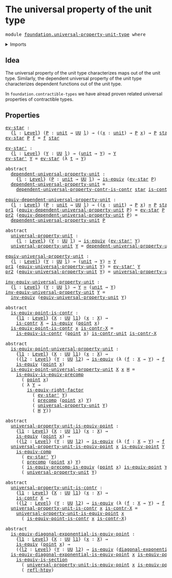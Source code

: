 # The universal property of the unit type

<pre class="Agda"><a id="52" class="Keyword">module</a> <a id="59" href="foundation.universal-property-unit-type.html" class="Module">foundation.universal-property-unit-type</a> <a id="99" class="Keyword">where</a>
</pre>
<details><summary>Imports</summary>

<pre class="Agda"><a id="155" class="Keyword">open</a> <a id="160" class="Keyword">import</a> <a id="167" href="foundation.dependent-pair-types.html" class="Module">foundation.dependent-pair-types</a>
<a id="199" class="Keyword">open</a> <a id="204" class="Keyword">import</a> <a id="211" href="foundation.diagonal-maps-of-types.html" class="Module">foundation.diagonal-maps-of-types</a>
<a id="245" class="Keyword">open</a> <a id="250" class="Keyword">import</a> <a id="257" href="foundation.unit-type.html" class="Module">foundation.unit-type</a>
<a id="278" class="Keyword">open</a> <a id="283" class="Keyword">import</a> <a id="290" href="foundation.universal-property-contractible-types.html" class="Module">foundation.universal-property-contractible-types</a>
<a id="339" class="Keyword">open</a> <a id="344" class="Keyword">import</a> <a id="351" href="foundation.universal-property-equivalences.html" class="Module">foundation.universal-property-equivalences</a>
<a id="394" class="Keyword">open</a> <a id="399" class="Keyword">import</a> <a id="406" href="foundation.universe-levels.html" class="Module">foundation.universe-levels</a>

<a id="434" class="Keyword">open</a> <a id="439" class="Keyword">import</a> <a id="446" href="foundation-core.constant-maps.html" class="Module">foundation-core.constant-maps</a>
<a id="476" class="Keyword">open</a> <a id="481" class="Keyword">import</a> <a id="488" href="foundation-core.contractible-types.html" class="Module">foundation-core.contractible-types</a>
<a id="523" class="Keyword">open</a> <a id="528" class="Keyword">import</a> <a id="535" href="foundation-core.equivalences.html" class="Module">foundation-core.equivalences</a>
<a id="564" class="Keyword">open</a> <a id="569" class="Keyword">import</a> <a id="576" href="foundation-core.homotopies.html" class="Module">foundation-core.homotopies</a>
<a id="603" class="Keyword">open</a> <a id="608" class="Keyword">import</a> <a id="615" href="foundation-core.precomposition-functions.html" class="Module">foundation-core.precomposition-functions</a>
</pre>
</details>

## Idea

The universal property of the unit type characterizes maps out of the unit type.
Similarly, the dependent universal property of the unit type characterizes
dependent functions out of the unit type.

In `foundation.contractible-types` we have alread proven related universal
properties of contractible types.

## Properties

<pre class="Agda"><a id="ev-star"></a><a id="1014" href="foundation.universal-property-unit-type.html#1014" class="Function">ev-star</a> <a id="1022" class="Symbol">:</a>
  <a id="1026" class="Symbol">{</a><a id="1027" href="foundation.universal-property-unit-type.html#1027" class="Bound">l</a> <a id="1029" class="Symbol">:</a> <a id="1031" href="Agda.Primitive.html#742" class="Postulate">Level</a><a id="1036" class="Symbol">}</a> <a id="1038" class="Symbol">(</a><a id="1039" href="foundation.universal-property-unit-type.html#1039" class="Bound">P</a> <a id="1041" class="Symbol">:</a> <a id="1043" href="foundation.unit-type.html#812" class="Record">unit</a> <a id="1048" class="Symbol">→</a> <a id="1050" href="Agda.Primitive.html#388" class="Primitive">UU</a> <a id="1053" href="foundation.universal-property-unit-type.html#1027" class="Bound">l</a><a id="1054" class="Symbol">)</a> <a id="1056" class="Symbol">→</a> <a id="1058" class="Symbol">((</a><a id="1060" href="foundation.universal-property-unit-type.html#1060" class="Bound">x</a> <a id="1062" class="Symbol">:</a> <a id="1064" href="foundation.unit-type.html#812" class="Record">unit</a><a id="1068" class="Symbol">)</a> <a id="1070" class="Symbol">→</a> <a id="1072" href="foundation.universal-property-unit-type.html#1039" class="Bound">P</a> <a id="1074" href="foundation.universal-property-unit-type.html#1060" class="Bound">x</a><a id="1075" class="Symbol">)</a> <a id="1077" class="Symbol">→</a> <a id="1079" href="foundation.universal-property-unit-type.html#1039" class="Bound">P</a> <a id="1081" href="foundation.unit-type.html#857" class="InductiveConstructor">star</a>
<a id="1086" href="foundation.universal-property-unit-type.html#1014" class="Function">ev-star</a> <a id="1094" href="foundation.universal-property-unit-type.html#1094" class="Bound">P</a> <a id="1096" href="foundation.universal-property-unit-type.html#1096" class="Bound">f</a> <a id="1098" class="Symbol">=</a> <a id="1100" href="foundation.universal-property-unit-type.html#1096" class="Bound">f</a> <a id="1102" href="foundation.unit-type.html#857" class="InductiveConstructor">star</a>

<a id="ev-star&#39;"></a><a id="1108" href="foundation.universal-property-unit-type.html#1108" class="Function">ev-star&#39;</a> <a id="1117" class="Symbol">:</a>
  <a id="1121" class="Symbol">{</a><a id="1122" href="foundation.universal-property-unit-type.html#1122" class="Bound">l</a> <a id="1124" class="Symbol">:</a> <a id="1126" href="Agda.Primitive.html#742" class="Postulate">Level</a><a id="1131" class="Symbol">}</a> <a id="1133" class="Symbol">(</a><a id="1134" href="foundation.universal-property-unit-type.html#1134" class="Bound">Y</a> <a id="1136" class="Symbol">:</a> <a id="1138" href="Agda.Primitive.html#388" class="Primitive">UU</a> <a id="1141" href="foundation.universal-property-unit-type.html#1122" class="Bound">l</a><a id="1142" class="Symbol">)</a> <a id="1144" class="Symbol">→</a> <a id="1146" class="Symbol">(</a><a id="1147" href="foundation.unit-type.html#812" class="Record">unit</a> <a id="1152" class="Symbol">→</a> <a id="1154" href="foundation.universal-property-unit-type.html#1134" class="Bound">Y</a><a id="1155" class="Symbol">)</a> <a id="1157" class="Symbol">→</a> <a id="1159" href="foundation.universal-property-unit-type.html#1134" class="Bound">Y</a>
<a id="1161" href="foundation.universal-property-unit-type.html#1108" class="Function">ev-star&#39;</a> <a id="1170" href="foundation.universal-property-unit-type.html#1170" class="Bound">Y</a> <a id="1172" class="Symbol">=</a> <a id="1174" href="foundation.universal-property-unit-type.html#1014" class="Function">ev-star</a> <a id="1182" class="Symbol">(λ</a> <a id="1185" href="foundation.universal-property-unit-type.html#1185" class="Bound">t</a> <a id="1187" class="Symbol">→</a> <a id="1189" href="foundation.universal-property-unit-type.html#1170" class="Bound">Y</a><a id="1190" class="Symbol">)</a>

<a id="1193" class="Keyword">abstract</a>
  <a id="dependent-universal-property-unit"></a><a id="1204" href="foundation.universal-property-unit-type.html#1204" class="Function">dependent-universal-property-unit</a> <a id="1238" class="Symbol">:</a>
    <a id="1244" class="Symbol">{</a><a id="1245" href="foundation.universal-property-unit-type.html#1245" class="Bound">l</a> <a id="1247" class="Symbol">:</a> <a id="1249" href="Agda.Primitive.html#742" class="Postulate">Level</a><a id="1254" class="Symbol">}</a> <a id="1256" class="Symbol">(</a><a id="1257" href="foundation.universal-property-unit-type.html#1257" class="Bound">P</a> <a id="1259" class="Symbol">:</a> <a id="1261" href="foundation.unit-type.html#812" class="Record">unit</a> <a id="1266" class="Symbol">→</a> <a id="1268" href="Agda.Primitive.html#388" class="Primitive">UU</a> <a id="1271" href="foundation.universal-property-unit-type.html#1245" class="Bound">l</a><a id="1272" class="Symbol">)</a> <a id="1274" class="Symbol">→</a> <a id="1276" href="foundation-core.equivalences.html#1532" class="Function">is-equiv</a> <a id="1285" class="Symbol">(</a><a id="1286" href="foundation.universal-property-unit-type.html#1014" class="Function">ev-star</a> <a id="1294" href="foundation.universal-property-unit-type.html#1257" class="Bound">P</a><a id="1295" class="Symbol">)</a>
  <a id="1299" href="foundation.universal-property-unit-type.html#1204" class="Function">dependent-universal-property-unit</a> <a id="1333" class="Symbol">=</a>
    <a id="1339" href="foundation.universal-property-contractible-types.html#3677" class="Function">dependent-universal-property-contr-is-contr</a> <a id="1383" href="foundation.unit-type.html#857" class="InductiveConstructor">star</a> <a id="1388" href="foundation.unit-type.html#1832" class="Function">is-contr-unit</a>

<a id="equiv-dependent-universal-property-unit"></a><a id="1403" href="foundation.universal-property-unit-type.html#1403" class="Function">equiv-dependent-universal-property-unit</a> <a id="1443" class="Symbol">:</a>
  <a id="1447" class="Symbol">{</a><a id="1448" href="foundation.universal-property-unit-type.html#1448" class="Bound">l</a> <a id="1450" class="Symbol">:</a> <a id="1452" href="Agda.Primitive.html#742" class="Postulate">Level</a><a id="1457" class="Symbol">}</a> <a id="1459" class="Symbol">(</a><a id="1460" href="foundation.universal-property-unit-type.html#1460" class="Bound">P</a> <a id="1462" class="Symbol">:</a> <a id="1464" href="foundation.unit-type.html#812" class="Record">unit</a> <a id="1469" class="Symbol">→</a> <a id="1471" href="Agda.Primitive.html#388" class="Primitive">UU</a> <a id="1474" href="foundation.universal-property-unit-type.html#1448" class="Bound">l</a><a id="1475" class="Symbol">)</a> <a id="1477" class="Symbol">→</a> <a id="1479" class="Symbol">((</a><a id="1481" href="foundation.universal-property-unit-type.html#1481" class="Bound">x</a> <a id="1483" class="Symbol">:</a> <a id="1485" href="foundation.unit-type.html#812" class="Record">unit</a><a id="1489" class="Symbol">)</a> <a id="1491" class="Symbol">→</a> <a id="1493" href="foundation.universal-property-unit-type.html#1460" class="Bound">P</a> <a id="1495" href="foundation.universal-property-unit-type.html#1481" class="Bound">x</a><a id="1496" class="Symbol">)</a> <a id="1498" href="foundation-core.equivalences.html#2554" class="Function Operator">≃</a> <a id="1500" href="foundation.universal-property-unit-type.html#1460" class="Bound">P</a> <a id="1502" href="foundation.unit-type.html#857" class="InductiveConstructor">star</a>
<a id="1507" href="foundation.dependent-pair-types.html#681" class="Field">pr1</a> <a id="1511" class="Symbol">(</a><a id="1512" href="foundation.universal-property-unit-type.html#1403" class="Function">equiv-dependent-universal-property-unit</a> <a id="1552" href="foundation.universal-property-unit-type.html#1552" class="Bound">P</a><a id="1553" class="Symbol">)</a> <a id="1555" class="Symbol">=</a> <a id="1557" href="foundation.universal-property-unit-type.html#1014" class="Function">ev-star</a> <a id="1565" href="foundation.universal-property-unit-type.html#1552" class="Bound">P</a>
<a id="1567" href="foundation.dependent-pair-types.html#693" class="Field">pr2</a> <a id="1571" class="Symbol">(</a><a id="1572" href="foundation.universal-property-unit-type.html#1403" class="Function">equiv-dependent-universal-property-unit</a> <a id="1612" href="foundation.universal-property-unit-type.html#1612" class="Bound">P</a><a id="1613" class="Symbol">)</a> <a id="1615" class="Symbol">=</a>
  <a id="1619" href="foundation.universal-property-unit-type.html#1204" class="Function">dependent-universal-property-unit</a> <a id="1653" href="foundation.universal-property-unit-type.html#1612" class="Bound">P</a>

<a id="1656" class="Keyword">abstract</a>
  <a id="universal-property-unit"></a><a id="1667" href="foundation.universal-property-unit-type.html#1667" class="Function">universal-property-unit</a> <a id="1691" class="Symbol">:</a>
    <a id="1697" class="Symbol">{</a><a id="1698" href="foundation.universal-property-unit-type.html#1698" class="Bound">l</a> <a id="1700" class="Symbol">:</a> <a id="1702" href="Agda.Primitive.html#742" class="Postulate">Level</a><a id="1707" class="Symbol">}</a> <a id="1709" class="Symbol">(</a><a id="1710" href="foundation.universal-property-unit-type.html#1710" class="Bound">Y</a> <a id="1712" class="Symbol">:</a> <a id="1714" href="Agda.Primitive.html#388" class="Primitive">UU</a> <a id="1717" href="foundation.universal-property-unit-type.html#1698" class="Bound">l</a><a id="1718" class="Symbol">)</a> <a id="1720" class="Symbol">→</a> <a id="1722" href="foundation-core.equivalences.html#1532" class="Function">is-equiv</a> <a id="1731" class="Symbol">(</a><a id="1732" href="foundation.universal-property-unit-type.html#1108" class="Function">ev-star&#39;</a> <a id="1741" href="foundation.universal-property-unit-type.html#1710" class="Bound">Y</a><a id="1742" class="Symbol">)</a>
  <a id="1746" href="foundation.universal-property-unit-type.html#1667" class="Function">universal-property-unit</a> <a id="1770" href="foundation.universal-property-unit-type.html#1770" class="Bound">Y</a> <a id="1772" class="Symbol">=</a> <a id="1774" href="foundation.universal-property-unit-type.html#1204" class="Function">dependent-universal-property-unit</a> <a id="1808" class="Symbol">(λ</a> <a id="1811" href="foundation.universal-property-unit-type.html#1811" class="Bound">t</a> <a id="1813" class="Symbol">→</a> <a id="1815" href="foundation.universal-property-unit-type.html#1770" class="Bound">Y</a><a id="1816" class="Symbol">)</a>

<a id="equiv-universal-property-unit"></a><a id="1819" href="foundation.universal-property-unit-type.html#1819" class="Function">equiv-universal-property-unit</a> <a id="1849" class="Symbol">:</a>
  <a id="1853" class="Symbol">{</a><a id="1854" href="foundation.universal-property-unit-type.html#1854" class="Bound">l</a> <a id="1856" class="Symbol">:</a> <a id="1858" href="Agda.Primitive.html#742" class="Postulate">Level</a><a id="1863" class="Symbol">}</a> <a id="1865" class="Symbol">(</a><a id="1866" href="foundation.universal-property-unit-type.html#1866" class="Bound">Y</a> <a id="1868" class="Symbol">:</a> <a id="1870" href="Agda.Primitive.html#388" class="Primitive">UU</a> <a id="1873" href="foundation.universal-property-unit-type.html#1854" class="Bound">l</a><a id="1874" class="Symbol">)</a> <a id="1876" class="Symbol">→</a> <a id="1878" class="Symbol">(</a><a id="1879" href="foundation.unit-type.html#812" class="Record">unit</a> <a id="1884" class="Symbol">→</a> <a id="1886" href="foundation.universal-property-unit-type.html#1866" class="Bound">Y</a><a id="1887" class="Symbol">)</a> <a id="1889" href="foundation-core.equivalences.html#2554" class="Function Operator">≃</a> <a id="1891" href="foundation.universal-property-unit-type.html#1866" class="Bound">Y</a>
<a id="1893" href="foundation.dependent-pair-types.html#681" class="Field">pr1</a> <a id="1897" class="Symbol">(</a><a id="1898" href="foundation.universal-property-unit-type.html#1819" class="Function">equiv-universal-property-unit</a> <a id="1928" href="foundation.universal-property-unit-type.html#1928" class="Bound">Y</a><a id="1929" class="Symbol">)</a> <a id="1931" class="Symbol">=</a> <a id="1933" href="foundation.universal-property-unit-type.html#1108" class="Function">ev-star&#39;</a> <a id="1942" href="foundation.universal-property-unit-type.html#1928" class="Bound">Y</a>
<a id="1944" href="foundation.dependent-pair-types.html#693" class="Field">pr2</a> <a id="1948" class="Symbol">(</a><a id="1949" href="foundation.universal-property-unit-type.html#1819" class="Function">equiv-universal-property-unit</a> <a id="1979" href="foundation.universal-property-unit-type.html#1979" class="Bound">Y</a><a id="1980" class="Symbol">)</a> <a id="1982" class="Symbol">=</a> <a id="1984" href="foundation.universal-property-unit-type.html#1667" class="Function">universal-property-unit</a> <a id="2008" href="foundation.universal-property-unit-type.html#1979" class="Bound">Y</a>

<a id="inv-equiv-universal-property-unit"></a><a id="2011" href="foundation.universal-property-unit-type.html#2011" class="Function">inv-equiv-universal-property-unit</a> <a id="2045" class="Symbol">:</a>
  <a id="2049" class="Symbol">{</a><a id="2050" href="foundation.universal-property-unit-type.html#2050" class="Bound">l</a> <a id="2052" class="Symbol">:</a> <a id="2054" href="Agda.Primitive.html#742" class="Postulate">Level</a><a id="2059" class="Symbol">}</a> <a id="2061" class="Symbol">(</a><a id="2062" href="foundation.universal-property-unit-type.html#2062" class="Bound">Y</a> <a id="2064" class="Symbol">:</a> <a id="2066" href="Agda.Primitive.html#388" class="Primitive">UU</a> <a id="2069" href="foundation.universal-property-unit-type.html#2050" class="Bound">l</a><a id="2070" class="Symbol">)</a> <a id="2072" class="Symbol">→</a> <a id="2074" href="foundation.universal-property-unit-type.html#2062" class="Bound">Y</a> <a id="2076" href="foundation-core.equivalences.html#2554" class="Function Operator">≃</a> <a id="2078" class="Symbol">(</a><a id="2079" href="foundation.unit-type.html#812" class="Record">unit</a> <a id="2084" class="Symbol">→</a> <a id="2086" href="foundation.universal-property-unit-type.html#2062" class="Bound">Y</a><a id="2087" class="Symbol">)</a>
<a id="2089" href="foundation.universal-property-unit-type.html#2011" class="Function">inv-equiv-universal-property-unit</a> <a id="2123" href="foundation.universal-property-unit-type.html#2123" class="Bound">Y</a> <a id="2125" class="Symbol">=</a>
  <a id="2129" href="foundation-core.equivalences.html#8859" class="Function">inv-equiv</a> <a id="2139" class="Symbol">(</a><a id="2140" href="foundation.universal-property-unit-type.html#1819" class="Function">equiv-universal-property-unit</a> <a id="2170" href="foundation.universal-property-unit-type.html#2123" class="Bound">Y</a><a id="2171" class="Symbol">)</a>

<a id="2174" class="Keyword">abstract</a>
  <a id="is-equiv-point-is-contr"></a><a id="2185" href="foundation.universal-property-unit-type.html#2185" class="Function">is-equiv-point-is-contr</a> <a id="2209" class="Symbol">:</a>
    <a id="2215" class="Symbol">{</a><a id="2216" href="foundation.universal-property-unit-type.html#2216" class="Bound">l1</a> <a id="2219" class="Symbol">:</a> <a id="2221" href="Agda.Primitive.html#742" class="Postulate">Level</a><a id="2226" class="Symbol">}</a> <a id="2228" class="Symbol">{</a><a id="2229" href="foundation.universal-property-unit-type.html#2229" class="Bound">X</a> <a id="2231" class="Symbol">:</a> <a id="2233" href="Agda.Primitive.html#388" class="Primitive">UU</a> <a id="2236" href="foundation.universal-property-unit-type.html#2216" class="Bound">l1</a><a id="2238" class="Symbol">}</a> <a id="2240" class="Symbol">(</a><a id="2241" href="foundation.universal-property-unit-type.html#2241" class="Bound">x</a> <a id="2243" class="Symbol">:</a> <a id="2245" href="foundation.universal-property-unit-type.html#2229" class="Bound">X</a><a id="2246" class="Symbol">)</a> <a id="2248" class="Symbol">→</a>
    <a id="2254" href="foundation-core.contractible-types.html#894" class="Function">is-contr</a> <a id="2263" href="foundation.universal-property-unit-type.html#2229" class="Bound">X</a> <a id="2265" class="Symbol">→</a> <a id="2267" href="foundation-core.equivalences.html#1532" class="Function">is-equiv</a> <a id="2276" class="Symbol">(</a><a id="2277" href="foundation.unit-type.html#1284" class="Function">point</a> <a id="2283" href="foundation.universal-property-unit-type.html#2241" class="Bound">x</a><a id="2284" class="Symbol">)</a>
  <a id="2288" href="foundation.universal-property-unit-type.html#2185" class="Function">is-equiv-point-is-contr</a> <a id="2312" href="foundation.universal-property-unit-type.html#2312" class="Bound">x</a> <a id="2314" href="foundation.universal-property-unit-type.html#2314" class="Bound">is-contr-X</a> <a id="2325" class="Symbol">=</a>
    <a id="2331" href="foundation-core.contractible-types.html#3148" class="Function">is-equiv-is-contr</a> <a id="2349" class="Symbol">(</a><a id="2350" href="foundation.unit-type.html#1284" class="Function">point</a> <a id="2356" href="foundation.universal-property-unit-type.html#2312" class="Bound">x</a><a id="2357" class="Symbol">)</a> <a id="2359" href="foundation.unit-type.html#1832" class="Function">is-contr-unit</a> <a id="2373" href="foundation.universal-property-unit-type.html#2314" class="Bound">is-contr-X</a>

<a id="2385" class="Keyword">abstract</a>
  <a id="is-equiv-point-universal-property-unit"></a><a id="2396" href="foundation.universal-property-unit-type.html#2396" class="Function">is-equiv-point-universal-property-unit</a> <a id="2435" class="Symbol">:</a>
    <a id="2441" class="Symbol">{</a><a id="2442" href="foundation.universal-property-unit-type.html#2442" class="Bound">l1</a> <a id="2445" class="Symbol">:</a> <a id="2447" href="Agda.Primitive.html#742" class="Postulate">Level</a><a id="2452" class="Symbol">}</a> <a id="2454" class="Symbol">(</a><a id="2455" href="foundation.universal-property-unit-type.html#2455" class="Bound">X</a> <a id="2457" class="Symbol">:</a> <a id="2459" href="Agda.Primitive.html#388" class="Primitive">UU</a> <a id="2462" href="foundation.universal-property-unit-type.html#2442" class="Bound">l1</a><a id="2464" class="Symbol">)</a> <a id="2466" class="Symbol">(</a><a id="2467" href="foundation.universal-property-unit-type.html#2467" class="Bound">x</a> <a id="2469" class="Symbol">:</a> <a id="2471" href="foundation.universal-property-unit-type.html#2455" class="Bound">X</a><a id="2472" class="Symbol">)</a> <a id="2474" class="Symbol">→</a>
    <a id="2480" class="Symbol">({</a><a id="2482" href="foundation.universal-property-unit-type.html#2482" class="Bound">l2</a> <a id="2485" class="Symbol">:</a> <a id="2487" href="Agda.Primitive.html#742" class="Postulate">Level</a><a id="2492" class="Symbol">}</a> <a id="2494" class="Symbol">(</a><a id="2495" href="foundation.universal-property-unit-type.html#2495" class="Bound">Y</a> <a id="2497" class="Symbol">:</a> <a id="2499" href="Agda.Primitive.html#388" class="Primitive">UU</a> <a id="2502" href="foundation.universal-property-unit-type.html#2482" class="Bound">l2</a><a id="2504" class="Symbol">)</a> <a id="2506" class="Symbol">→</a> <a id="2508" href="foundation-core.equivalences.html#1532" class="Function">is-equiv</a> <a id="2517" class="Symbol">(λ</a> <a id="2520" class="Symbol">(</a><a id="2521" href="foundation.universal-property-unit-type.html#2521" class="Bound">f</a> <a id="2523" class="Symbol">:</a> <a id="2525" href="foundation.universal-property-unit-type.html#2455" class="Bound">X</a> <a id="2527" class="Symbol">→</a> <a id="2529" href="foundation.universal-property-unit-type.html#2495" class="Bound">Y</a><a id="2530" class="Symbol">)</a> <a id="2532" class="Symbol">→</a> <a id="2534" href="foundation.universal-property-unit-type.html#2521" class="Bound">f</a> <a id="2536" href="foundation.universal-property-unit-type.html#2467" class="Bound">x</a><a id="2537" class="Symbol">))</a> <a id="2540" class="Symbol">→</a>
    <a id="2546" href="foundation-core.equivalences.html#1532" class="Function">is-equiv</a> <a id="2555" class="Symbol">(</a><a id="2556" href="foundation.unit-type.html#1284" class="Function">point</a> <a id="2562" href="foundation.universal-property-unit-type.html#2467" class="Bound">x</a><a id="2563" class="Symbol">)</a>
  <a id="2567" href="foundation.universal-property-unit-type.html#2396" class="Function">is-equiv-point-universal-property-unit</a> <a id="2606" href="foundation.universal-property-unit-type.html#2606" class="Bound">X</a> <a id="2608" href="foundation.universal-property-unit-type.html#2608" class="Bound">x</a> <a id="2610" href="foundation.universal-property-unit-type.html#2610" class="Bound">H</a> <a id="2612" class="Symbol">=</a>
    <a id="2618" href="foundation.universal-property-equivalences.html#2357" class="Function">is-equiv-is-equiv-precomp</a>
      <a id="2650" class="Symbol">(</a> <a id="2652" href="foundation.unit-type.html#1284" class="Function">point</a> <a id="2658" href="foundation.universal-property-unit-type.html#2608" class="Bound">x</a><a id="2659" class="Symbol">)</a>
      <a id="2667" class="Symbol">(</a> <a id="2669" class="Symbol">λ</a> <a id="2671" href="foundation.universal-property-unit-type.html#2671" class="Bound">Y</a> <a id="2673" class="Symbol">→</a>
        <a id="2683" href="foundation-core.equivalences.html#13957" class="Function">is-equiv-right-factor</a>
          <a id="2715" class="Symbol">(</a> <a id="2717" href="foundation.universal-property-unit-type.html#1108" class="Function">ev-star&#39;</a> <a id="2726" href="foundation.universal-property-unit-type.html#2671" class="Bound">Y</a><a id="2727" class="Symbol">)</a>
          <a id="2739" class="Symbol">(</a> <a id="2741" href="foundation-core.precomposition-functions.html#582" class="Function">precomp</a> <a id="2749" class="Symbol">(</a><a id="2750" href="foundation.unit-type.html#1284" class="Function">point</a> <a id="2756" href="foundation.universal-property-unit-type.html#2608" class="Bound">x</a><a id="2757" class="Symbol">)</a> <a id="2759" href="foundation.universal-property-unit-type.html#2671" class="Bound">Y</a><a id="2760" class="Symbol">)</a>
          <a id="2772" class="Symbol">(</a> <a id="2774" href="foundation.universal-property-unit-type.html#1667" class="Function">universal-property-unit</a> <a id="2798" href="foundation.universal-property-unit-type.html#2671" class="Bound">Y</a><a id="2799" class="Symbol">)</a>
          <a id="2811" class="Symbol">(</a> <a id="2813" href="foundation.universal-property-unit-type.html#2610" class="Bound">H</a> <a id="2815" href="foundation.universal-property-unit-type.html#2671" class="Bound">Y</a><a id="2816" class="Symbol">))</a>

<a id="2820" class="Keyword">abstract</a>
  <a id="universal-property-unit-is-equiv-point"></a><a id="2831" href="foundation.universal-property-unit-type.html#2831" class="Function">universal-property-unit-is-equiv-point</a> <a id="2870" class="Symbol">:</a>
    <a id="2876" class="Symbol">{</a><a id="2877" href="foundation.universal-property-unit-type.html#2877" class="Bound">l1</a> <a id="2880" class="Symbol">:</a> <a id="2882" href="Agda.Primitive.html#742" class="Postulate">Level</a><a id="2887" class="Symbol">}</a> <a id="2889" class="Symbol">{</a><a id="2890" href="foundation.universal-property-unit-type.html#2890" class="Bound">X</a> <a id="2892" class="Symbol">:</a> <a id="2894" href="Agda.Primitive.html#388" class="Primitive">UU</a> <a id="2897" href="foundation.universal-property-unit-type.html#2877" class="Bound">l1</a><a id="2899" class="Symbol">}</a> <a id="2901" class="Symbol">(</a><a id="2902" href="foundation.universal-property-unit-type.html#2902" class="Bound">x</a> <a id="2904" class="Symbol">:</a> <a id="2906" href="foundation.universal-property-unit-type.html#2890" class="Bound">X</a><a id="2907" class="Symbol">)</a> <a id="2909" class="Symbol">→</a>
    <a id="2915" href="foundation-core.equivalences.html#1532" class="Function">is-equiv</a> <a id="2924" class="Symbol">(</a><a id="2925" href="foundation.unit-type.html#1284" class="Function">point</a> <a id="2931" href="foundation.universal-property-unit-type.html#2902" class="Bound">x</a><a id="2932" class="Symbol">)</a> <a id="2934" class="Symbol">→</a>
    <a id="2940" class="Symbol">({</a><a id="2942" href="foundation.universal-property-unit-type.html#2942" class="Bound">l2</a> <a id="2945" class="Symbol">:</a> <a id="2947" href="Agda.Primitive.html#742" class="Postulate">Level</a><a id="2952" class="Symbol">}</a> <a id="2954" class="Symbol">(</a><a id="2955" href="foundation.universal-property-unit-type.html#2955" class="Bound">Y</a> <a id="2957" class="Symbol">:</a> <a id="2959" href="Agda.Primitive.html#388" class="Primitive">UU</a> <a id="2962" href="foundation.universal-property-unit-type.html#2942" class="Bound">l2</a><a id="2964" class="Symbol">)</a> <a id="2966" class="Symbol">→</a> <a id="2968" href="foundation-core.equivalences.html#1532" class="Function">is-equiv</a> <a id="2977" class="Symbol">(λ</a> <a id="2980" class="Symbol">(</a><a id="2981" href="foundation.universal-property-unit-type.html#2981" class="Bound">f</a> <a id="2983" class="Symbol">:</a> <a id="2985" href="foundation.universal-property-unit-type.html#2890" class="Bound">X</a> <a id="2987" class="Symbol">→</a> <a id="2989" href="foundation.universal-property-unit-type.html#2955" class="Bound">Y</a><a id="2990" class="Symbol">)</a> <a id="2992" class="Symbol">→</a> <a id="2994" href="foundation.universal-property-unit-type.html#2981" class="Bound">f</a> <a id="2996" href="foundation.universal-property-unit-type.html#2902" class="Bound">x</a><a id="2997" class="Symbol">))</a>
  <a id="3002" href="foundation.universal-property-unit-type.html#2831" class="Function">universal-property-unit-is-equiv-point</a> <a id="3041" href="foundation.universal-property-unit-type.html#3041" class="Bound">x</a> <a id="3043" href="foundation.universal-property-unit-type.html#3043" class="Bound">is-equiv-point</a> <a id="3058" href="foundation.universal-property-unit-type.html#3058" class="Bound">Y</a> <a id="3060" class="Symbol">=</a>
    <a id="3066" href="foundation-core.equivalences.html#12903" class="Function">is-equiv-comp</a>
      <a id="3086" class="Symbol">(</a> <a id="3088" href="foundation.universal-property-unit-type.html#1108" class="Function">ev-star&#39;</a> <a id="3097" href="foundation.universal-property-unit-type.html#3058" class="Bound">Y</a><a id="3098" class="Symbol">)</a>
      <a id="3106" class="Symbol">(</a> <a id="3108" href="foundation-core.precomposition-functions.html#582" class="Function">precomp</a> <a id="3116" class="Symbol">(</a><a id="3117" href="foundation.unit-type.html#1284" class="Function">point</a> <a id="3123" href="foundation.universal-property-unit-type.html#3041" class="Bound">x</a><a id="3124" class="Symbol">)</a> <a id="3126" href="foundation.universal-property-unit-type.html#3058" class="Bound">Y</a><a id="3127" class="Symbol">)</a>
      <a id="3135" class="Symbol">(</a> <a id="3137" href="foundation.universal-property-equivalences.html#1568" class="Function">is-equiv-precomp-is-equiv</a> <a id="3163" class="Symbol">(</a><a id="3164" href="foundation.unit-type.html#1284" class="Function">point</a> <a id="3170" href="foundation.universal-property-unit-type.html#3041" class="Bound">x</a><a id="3171" class="Symbol">)</a> <a id="3173" href="foundation.universal-property-unit-type.html#3043" class="Bound">is-equiv-point</a> <a id="3188" href="foundation.universal-property-unit-type.html#3058" class="Bound">Y</a><a id="3189" class="Symbol">)</a>
      <a id="3197" class="Symbol">(</a> <a id="3199" href="foundation.universal-property-unit-type.html#1667" class="Function">universal-property-unit</a> <a id="3223" href="foundation.universal-property-unit-type.html#3058" class="Bound">Y</a><a id="3224" class="Symbol">)</a>

<a id="3227" class="Keyword">abstract</a>
  <a id="universal-property-unit-is-contr"></a><a id="3238" href="foundation.universal-property-unit-type.html#3238" class="Function">universal-property-unit-is-contr</a> <a id="3271" class="Symbol">:</a>
    <a id="3277" class="Symbol">{</a><a id="3278" href="foundation.universal-property-unit-type.html#3278" class="Bound">l1</a> <a id="3281" class="Symbol">:</a> <a id="3283" href="Agda.Primitive.html#742" class="Postulate">Level</a><a id="3288" class="Symbol">}</a> <a id="3290" class="Symbol">{</a><a id="3291" href="foundation.universal-property-unit-type.html#3291" class="Bound">X</a> <a id="3293" class="Symbol">:</a> <a id="3295" href="Agda.Primitive.html#388" class="Primitive">UU</a> <a id="3298" href="foundation.universal-property-unit-type.html#3278" class="Bound">l1</a><a id="3300" class="Symbol">}</a> <a id="3302" class="Symbol">(</a><a id="3303" href="foundation.universal-property-unit-type.html#3303" class="Bound">x</a> <a id="3305" class="Symbol">:</a> <a id="3307" href="foundation.universal-property-unit-type.html#3291" class="Bound">X</a><a id="3308" class="Symbol">)</a> <a id="3310" class="Symbol">→</a>
    <a id="3316" href="foundation-core.contractible-types.html#894" class="Function">is-contr</a> <a id="3325" href="foundation.universal-property-unit-type.html#3291" class="Bound">X</a> <a id="3327" class="Symbol">→</a>
    <a id="3333" class="Symbol">({</a><a id="3335" href="foundation.universal-property-unit-type.html#3335" class="Bound">l2</a> <a id="3338" class="Symbol">:</a> <a id="3340" href="Agda.Primitive.html#742" class="Postulate">Level</a><a id="3345" class="Symbol">}</a> <a id="3347" class="Symbol">(</a><a id="3348" href="foundation.universal-property-unit-type.html#3348" class="Bound">Y</a> <a id="3350" class="Symbol">:</a> <a id="3352" href="Agda.Primitive.html#388" class="Primitive">UU</a> <a id="3355" href="foundation.universal-property-unit-type.html#3335" class="Bound">l2</a><a id="3357" class="Symbol">)</a> <a id="3359" class="Symbol">→</a> <a id="3361" href="foundation-core.equivalences.html#1532" class="Function">is-equiv</a> <a id="3370" class="Symbol">(λ</a> <a id="3373" class="Symbol">(</a><a id="3374" href="foundation.universal-property-unit-type.html#3374" class="Bound">f</a> <a id="3376" class="Symbol">:</a> <a id="3378" href="foundation.universal-property-unit-type.html#3291" class="Bound">X</a> <a id="3380" class="Symbol">→</a> <a id="3382" href="foundation.universal-property-unit-type.html#3348" class="Bound">Y</a><a id="3383" class="Symbol">)</a> <a id="3385" class="Symbol">→</a> <a id="3387" href="foundation.universal-property-unit-type.html#3374" class="Bound">f</a> <a id="3389" href="foundation.universal-property-unit-type.html#3303" class="Bound">x</a><a id="3390" class="Symbol">))</a>
  <a id="3395" href="foundation.universal-property-unit-type.html#3238" class="Function">universal-property-unit-is-contr</a> <a id="3428" href="foundation.universal-property-unit-type.html#3428" class="Bound">x</a> <a id="3430" href="foundation.universal-property-unit-type.html#3430" class="Bound">is-contr-X</a> <a id="3441" class="Symbol">=</a>
    <a id="3447" href="foundation.universal-property-unit-type.html#2831" class="Function">universal-property-unit-is-equiv-point</a> <a id="3486" href="foundation.universal-property-unit-type.html#3428" class="Bound">x</a>
      <a id="3494" class="Symbol">(</a> <a id="3496" href="foundation.universal-property-unit-type.html#2185" class="Function">is-equiv-point-is-contr</a> <a id="3520" href="foundation.universal-property-unit-type.html#3428" class="Bound">x</a> <a id="3522" href="foundation.universal-property-unit-type.html#3430" class="Bound">is-contr-X</a><a id="3532" class="Symbol">)</a>

<a id="3535" class="Keyword">abstract</a>
  <a id="is-equiv-diagonal-exponential-is-equiv-point"></a><a id="3546" href="foundation.universal-property-unit-type.html#3546" class="Function">is-equiv-diagonal-exponential-is-equiv-point</a> <a id="3591" class="Symbol">:</a>
    <a id="3597" class="Symbol">{</a><a id="3598" href="foundation.universal-property-unit-type.html#3598" class="Bound">l1</a> <a id="3601" class="Symbol">:</a> <a id="3603" href="Agda.Primitive.html#742" class="Postulate">Level</a><a id="3608" class="Symbol">}</a> <a id="3610" class="Symbol">{</a><a id="3611" href="foundation.universal-property-unit-type.html#3611" class="Bound">X</a> <a id="3613" class="Symbol">:</a> <a id="3615" href="Agda.Primitive.html#388" class="Primitive">UU</a> <a id="3618" href="foundation.universal-property-unit-type.html#3598" class="Bound">l1</a><a id="3620" class="Symbol">}</a> <a id="3622" class="Symbol">(</a><a id="3623" href="foundation.universal-property-unit-type.html#3623" class="Bound">x</a> <a id="3625" class="Symbol">:</a> <a id="3627" href="foundation.universal-property-unit-type.html#3611" class="Bound">X</a><a id="3628" class="Symbol">)</a> <a id="3630" class="Symbol">→</a>
    <a id="3636" href="foundation-core.equivalences.html#1532" class="Function">is-equiv</a> <a id="3645" class="Symbol">(</a><a id="3646" href="foundation.unit-type.html#1284" class="Function">point</a> <a id="3652" href="foundation.universal-property-unit-type.html#3623" class="Bound">x</a><a id="3653" class="Symbol">)</a> <a id="3655" class="Symbol">→</a>
    <a id="3661" class="Symbol">({</a><a id="3663" href="foundation.universal-property-unit-type.html#3663" class="Bound">l2</a> <a id="3666" class="Symbol">:</a> <a id="3668" href="Agda.Primitive.html#742" class="Postulate">Level</a><a id="3673" class="Symbol">}</a> <a id="3675" class="Symbol">(</a><a id="3676" href="foundation.universal-property-unit-type.html#3676" class="Bound">Y</a> <a id="3678" class="Symbol">:</a> <a id="3680" href="Agda.Primitive.html#388" class="Primitive">UU</a> <a id="3683" href="foundation.universal-property-unit-type.html#3663" class="Bound">l2</a><a id="3685" class="Symbol">)</a> <a id="3687" class="Symbol">→</a> <a id="3689" href="foundation-core.equivalences.html#1532" class="Function">is-equiv</a> <a id="3698" class="Symbol">(</a><a id="3699" href="foundation.diagonal-maps-of-types.html#1405" class="Function">diagonal-exponential</a> <a id="3720" href="foundation.universal-property-unit-type.html#3676" class="Bound">Y</a> <a id="3722" href="foundation.universal-property-unit-type.html#3611" class="Bound">X</a><a id="3723" class="Symbol">))</a>
  <a id="3728" href="foundation.universal-property-unit-type.html#3546" class="Function">is-equiv-diagonal-exponential-is-equiv-point</a> <a id="3773" href="foundation.universal-property-unit-type.html#3773" class="Bound">x</a> <a id="3775" href="foundation.universal-property-unit-type.html#3775" class="Bound">is-equiv-point</a> <a id="3790" href="foundation.universal-property-unit-type.html#3790" class="Bound">Y</a> <a id="3792" class="Symbol">=</a>
    <a id="3798" href="foundation-core.equivalences.html#16033" class="Function">is-equiv-is-section</a>
      <a id="3824" class="Symbol">(</a> <a id="3826" href="foundation.universal-property-unit-type.html#2831" class="Function">universal-property-unit-is-equiv-point</a> <a id="3865" href="foundation.universal-property-unit-type.html#3773" class="Bound">x</a> <a id="3867" href="foundation.universal-property-unit-type.html#3775" class="Bound">is-equiv-point</a> <a id="3882" href="foundation.universal-property-unit-type.html#3790" class="Bound">Y</a><a id="3883" class="Symbol">)</a>
      <a id="3891" class="Symbol">(</a> <a id="3893" href="foundation-core.homotopies.html#2724" class="Function">refl-htpy</a><a id="3902" class="Symbol">)</a>
</pre>